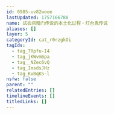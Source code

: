 ```yaml
---
id: 0985-uv82wooe
lastUpdated: 1757166788
name: 试衣间暗门传说的本土化过程・灯台鬼传说
aliases: []
layer: 5
categoryId: cat_r0rzgkOi
tagIds:
  - tag_TRpfu-I4
  - tag_jKWvm6pa
  - tag__NZec6vQ
  - tag_ImsdsJHz
  - tag_KvBqKS-l
nsfw: false
parent: ""
relatedEntries: []
timelineEvents: []
titledLinks: []
---
```


